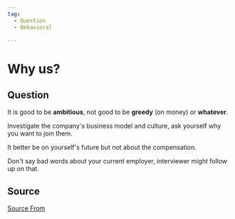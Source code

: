 ```yaml
---
tag:
  - Question
  - Behavioral

---
```

  
# Why us?

## Question
It is good to be **ambitious**, not good to be **greedy** (on money) or **whatever**.

Investigate the company's business model and culture, ask yourself why you want to join them.

It better be on yourself's future but not about the compensation.

Don't say bad words about your current employer, interviewer might follow up on that.




##  Source
[Source From](https://bigfrontend.dev/question/Why-us)

  